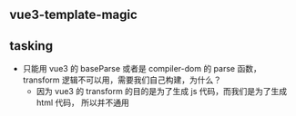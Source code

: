 ## vue3-template-magic




## tasking

- 只能用 vue3 的 baseParse 或者是 compiler-dom 的 parse 函数， transform 逻辑不可以用，需要我们自己构建，为什么？ 
  - 因为 vue3 的 transform 的目的是为了生成 js 代码，而我们是为了生成 html 代码， 所以并不通用